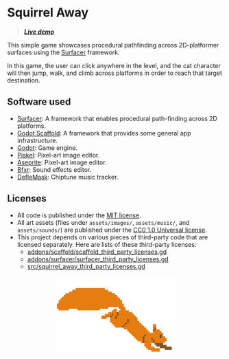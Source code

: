 # Squirrel Away

> _**[Live demo](https://levi.dev/squirrel)**_

This simple game showcases procedural pathfinding across 2D-platformer surfaces using the [Surfacer](https://github.com/snoringcatgames/surfacer/) framework.

In this game, the user can click anywhere in the level, and the cat character will then jump, walk, and climb across platforms in order to reach that target destination.

## Software used

-   [Surfacer](https://github.com/snoringcatgames/surfacer/): A framework that enables procedural path-finding across 2D platforms.
-   [Godot Scaffold](https://github.com/snoringcatgames/godot-scaffold/): A framework that provides some general app infrastructure.
-   [Godot](https://godotengine.org/): Game engine.
-   [Piskel](https://www.piskelapp.com/user/5663844106502144): Pixel-art image editor.
-   [Aseprite](https://www.aseprite.org/): Pixel-art image editor.
-   [Bfxr](https://www.bfxr.net/): Sound effects editor.
-   [DefleMask](https://deflemask.com/): Chiptune music tracker.

## Licenses

-   All code is published under the [MIT license](LICENSE).
-   All art assets (files under `assets/images/`, `assets/music/`, and `assets/sounds/`) are published under the [CC0 1.0 Universal license](https://creativecommons.org/publicdomain/zero/1.0/deed.en).
-   This project depends on various pieces of third-party code that are licensed separately. Here are lists of these third-party licenses:
    -   [addons/scaffold/scaffold_third_party_licenses.gd](./addons/scaffold/scaffold_third_party_licenses.gd)
    -   [addons/surfacer/surfacer_third_party_licenses.gd](./addons/surfacer/surfacer_third_party_licenses.gd)
    -   [src/squirrel_away_third_party_licenses.gd](./src/squirrel_away_third_party_licenses.gd)

<p align="center">
  <img src="assets/images/loading.gif"
       alt="An animated GIF showing a squirrel running">
</p>
